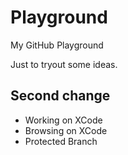 # Playground
My GitHub Playground

Just to tryout some ideas.

## Second change
* Working on XCode
* Browsing on XCode
* Protected Branch